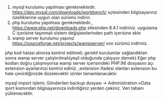 1) mysql kurulumu yapılması gerekmektedir.
https://dev.mysql.com/downloads/workbench/ sçtesinden bilgisayarınız özelliklerine uygun olan sürümü indirin.
2) php kurulumu yapılması gerekmektedir.,
https://www.php.net/downloads.php sitesinden 8.4.1 indiriniz.
uygulama C içerisine taşınmalı
sistem değişkenlerinden path içerisine ekle
3) wamp server kurulumu yapınız 
https://sourceforge.net/projects/wampserver/ son sürümü indiriniz.

php kod hatası alınırsa kontrol edilmeli;
gerekli kurulumlar sağlandıktan sonra wamp server çalıştırılmalı(yeşil olduğunda çalışıyor demek)
Eğer php kodları doğru çalışmıyorsa wamp server içerisindeki PHP.İNİ dosyasını açı extension ayarlarınızı kontrol ediniz.
;extension ifadesi olanları extension bu hale çevirdiğinizde düzelecektir izinler tamamlanacaktır.

mysql import işlemi;
Gönderilen backup dosyası -> Administration->Data iport kısmından bilgisayarınıza indirdiğiniz yerden çekiniz.
Veri tabanı yüklenecektir.
